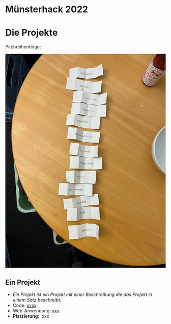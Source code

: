 # Münsterhack 2022

# Die Projekte

Pitchreihenfolge:

![Pitchreihenfolge](./images/pitchreihenfolge2022.jpg)

## Ein Projekt

- _Ein Projekt ist ein Projekt mit einer Beschreibung die das Projekt in einem Satz beschreibt._
- Code: [xxxx](xxxx)
- Web-Anwendung: [xxx](xxx)
- **Platzierung:**: xxx

